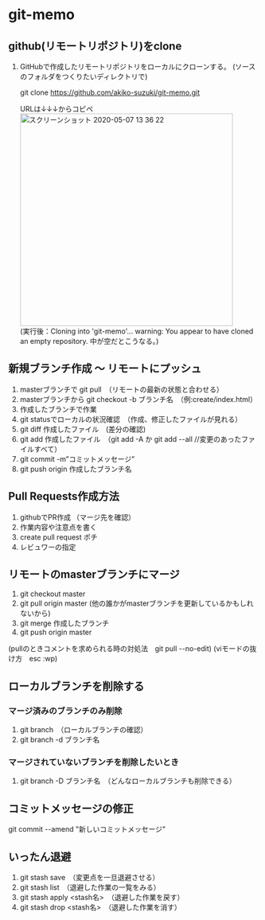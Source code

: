 # git-memo


## github(リモートリポジトリ)をclone

1. GitHubで作成したリモートリポジトリをローカルにクローンする。 (ソースのフォルダをつくりたいディレクトリで)

    git clone https://github.com/akiko-suzuki/git-memo.git
    
    URLは↓↓↓からコピペ<br>
    <img width="427" alt="スクリーンショット 2020-05-07 13 36 22" src="https://user-images.githubusercontent.com/53561761/81255229-1f0a7900-9068-11ea-8298-26a1e3c97db9.png"><br>
    (実行後：Cloning into 'git-memo'...
    warning: You appear to have cloned an empty repository.
    中が空だとこうなる。)


## 新規ブランチ作成 〜 リモートにプッシュ

1. masterブランチで git pull　（リモートの最新の状態と合わせる）
2. masterブランチから git checkout -b ブランチ名　（例:create/index.html）
3. 作成したブランチで作業
4. git statusでローカルの状況確認　（作成、修正したファイルが見れる）
5. git diff 作成したファイル　(差分の確認)
6. git add 作成したファイル　（git add -A か git add --all //変更のあったファイルすべて）
7. git commit -m”コミットメッセージ”
8. git push origin 作成したブランチ名


## Pull Requests作成方法

1. githubでPR作成 （マージ先を確認）
2. 作業内容や注意点を書く
3. create pull request ポチ
4. レビュワーの指定


## リモートのmasterブランチにマージ

1. git checkout master
2. git pull origin master (他の誰かがmasterブランチを更新しているかもしれないから)
3. git merge 作成したブランチ
4. git push origin master

(pullのときコメントを求められる時の対処法　git pull --no-edit)
(viモードの抜け方　esc :wp)


## ローカルブランチを削除する

### マージ済みのブランチのみ削除

1. git branch　（ローカルブランチの確認）
2. git branch -d ブランチ名

### マージされていないブランチを削除したいとき

1. git branch -D ブランチ名　（どんなローカルブランチも削除できる）

## コミットメッセージの修正

git commit --amend "新しいコミットメッセージ"


## いったん退避

1. git stash save　（変更点を一旦退避させる）
2. git stash list　（退避した作業の一覧をみる）
3. git stash apply <stash名>　（退避した作業を戻す）
4. git stash drop <stash名>　（退避した作業を消す）
